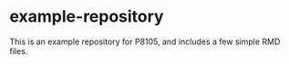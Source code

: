 # example-repository

This is an example repository for P8105, and includes a few simple RMD files.


